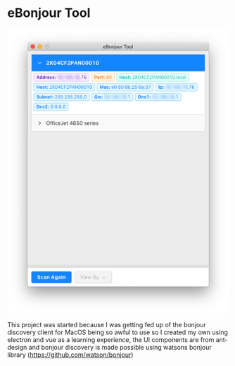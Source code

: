 # eBonjour Tool

![Screenshot](/images/example.png)

This project was started because I was getting fed up of the bonjour discovery client for MacOS being so awful to use so I created my own using electron and vue as a learning experience, the UI components are from ant-design and bonjour discovery is made possible using watsons bonjour library (https://github.com/watson/bonjour)
